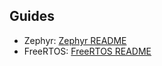 ## Guides
- Zephyr: [Zephyr README](Zephyr/README.md)
- FreeRTOS: [FreeRTOS README](FreeRTOS/README.md) 
